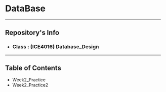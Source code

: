 # DataBase
---
## Repository's Info
- ### **Class : (ICE4016) Database_Design**
---
## Table of Contents
- Week2_Practice
- Week2_Practice2